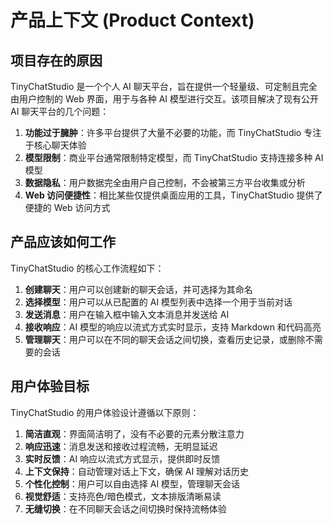 # 产品上下文 (Product Context)

## 项目存在的原因

TinyChatStudio 是一个个人 AI 聊天平台，旨在提供一个轻量级、可定制且完全由用户控制的 Web 界面，用于与各种 AI 模型进行交互。该项目解决了现有公开 AI 聊天平台的几个问题：

1. **功能过于臃肿**：许多平台提供了大量不必要的功能，而 TinyChatStudio 专注于核心聊天体验
2. **模型限制**：商业平台通常限制特定模型，而 TinyChatStudio 支持连接多种 AI 模型
3. **数据隐私**：用户数据完全由用户自己控制，不会被第三方平台收集或分析
4. **Web 访问便捷性**：相比某些仅提供桌面应用的工具，TinyChatStudio 提供了便捷的 Web 访问方式

## 产品应该如何工作

TinyChatStudio 的核心工作流程如下：

1. **创建聊天**：用户可以创建新的聊天会话，并可选择为其命名
2. **选择模型**：用户可以从已配置的 AI 模型列表中选择一个用于当前对话
3. **发送消息**：用户在输入框中输入文本消息并发送给 AI
4. **接收响应**：AI 模型的响应以流式方式实时显示，支持 Markdown 和代码高亮
5. **管理聊天**：用户可以在不同的聊天会话之间切换，查看历史记录，或删除不需要的会话

## 用户体验目标

TinyChatStudio 的用户体验设计遵循以下原则：

1. **简洁直观**：界面简洁明了，没有不必要的元素分散注意力
2. **响应迅速**：消息发送和接收过程流畅，无明显延迟
3. **实时反馈**：AI 响应以流式方式显示，提供即时反馈
4. **上下文保持**：自动管理对话上下文，确保 AI 理解对话历史
5. **个性化控制**：用户可以自由选择 AI 模型，管理聊天会话
6. **视觉舒适**：支持亮色/暗色模式，文本排版清晰易读
7. **无缝切换**：在不同聊天会话之间切换时保持流畅体验
